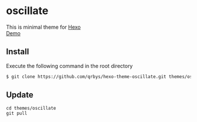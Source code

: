 # oscillate

This is minimal theme for [Hexo](https://hexo.io/)  
[Demo](http://qrbys.github.io)

## Install
Execute the following command in the root directory

``` bash
$ git clone https://github.com/qrbys/hexo-theme-oscillate.git themes/oscillate
```
## Update
```
cd themes/oscillate
git pull
```
